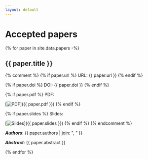```yaml
---
layout: default
---
```


# Accepted papers

{% for paper in site.data.papers -%}
## {{ paper.title }}

{% comment %}
{% if paper.url %}
URL: {{ paper.url }}
{% endif %}

{% if paper.doi %}
DOI: {{ paper.doi }}
{% endif %}

{% if paper.pdf %}
PDF:

[![PDF](/assets/pdf.png)]({{ paper.pdf }})
{% endif %}

{% if paper.slides %}
Slides:

[![Slides](/assets/slides.png)]({{ paper.slides }})
{% endif %}
{% endcomment %}

**_Authors_**: {{ paper.authors | join: ", " }}

**_Abstract_**: {{ paper.abstract }}

{% endfor %}

